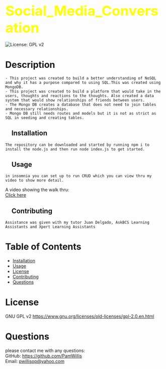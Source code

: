 
## <span style="color: Yellow; font-size: 2.75rem;">Social_Media_Conversation</span>  
![License: GPL v2](https://img.shields.io/badge/License-GPL_v2-blue.svg)

# Description
    - This project was created to build a better understanding of NoSQL and why it has a purpose compared to using SQL.This was created using MongoDB.
    - This project was created to build a platform that would take in the users, thoughts and reactions to the thoughts. Also created a data system that would show relationships of friends between users.
    - The Mongo DB creates a database that does not need to join tables and necessary relationships.
    - Mongo DB still needs routes and models but it is not as strict as SQL in seeding and creating tables.  

## &nbsp;&nbsp;&nbsp;  Installation  
    The repository can be downloaded and started by running npm i to install the node.js and then run node index.js to get started. 

## &nbsp;&nbsp;&nbsp;  Usage  
    in insomnia you can set up to run CRUD which you can view thru my video to show more detail.  
 
 A video showing the walk thru:  
[Click here](https://drive.google.com/file/d/1q4AjATxqBJKJ4Y1ilIMXdKCWCfjxG6fi/view?usp=sharing)  

## &nbsp;&nbsp;&nbsp;  Contributing  
    Assistance was given with my tutor Juan Delgado, AskBCS Learning Assistants and Xpert Learning Assistants


    

# Table of Contents
- [Installation](#installation)
- [Usage](#usage)
- [License](#license)
- [Contributing](#contributing)
- [Questions](#questions)

# License
GNU GPL v2  https://www.gnu.org/licenses/old-licenses/gpl-2.0.en.html

# Questions
please contact me with any questions:  
GitHub: https://github.com/PamWillis  
Email: pwillisop@yahoo.com
